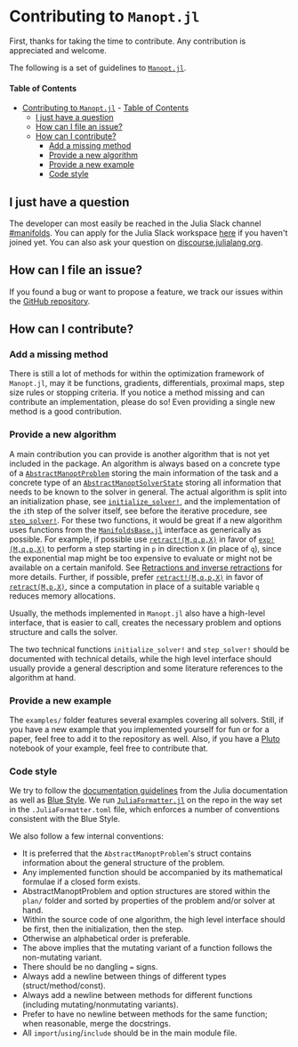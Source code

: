 # Contributing to `Manopt.jl`

First, thanks for taking the time to contribute.
Any contribution is appreciated and welcome.

The following is a set of guidelines to [`Manopt.jl`](https://juliamanifolds.github.io/Manopt.jl/).

#### Table of Contents

- [Contributing to `Manopt.jl`](#Contributing-to-manoptjl)
      - [Table of Contents](#Table-of-Contents)
  - [I just have a question](#I-just-have-a-question)
  - [How can I file an issue?](#How-can-I-file-an-issue)
  - [How can I contribute?](#How-can-I-contribute)
    - [Add a missing method](#Add-a-missing-method)
    - [Provide a new algorithm](#Provide-a-new-algorithm)
    - [Provide a new example](#Provide-a-new-example)
    - [Code style](#Code-style)

## I just have a question

The developer can most easily be reached in the Julia Slack channel [#manifolds](https://julialang.slack.com/archives/CP4QF0K5Z).
You can apply for the Julia Slack workspace [here](https://julialang.org/slack/) if you haven't joined yet.
You can also ask your question on [discourse.julialang.org](https://discourse.julialang.org).

## How can I file an issue?

If you found a bug or want to propose a feature, we track our issues within the [GitHub repository](https://github.com/JuliaManifolds/Manopt.jl/issues).

## How can I contribute?

### Add a missing method

There is still a lot of methods for within the optimization framework of  `Manopt.jl`, may it be functions, gradients, differentials, proximal maps, step size rules or stopping criteria.
If you notice a method missing and can contribute an implementation, please do so!
Even providing a single new method is a good contribution.

### Provide a new algorithm

A main contribution you can provide is another algorithm that is not yet included in the
package.
An algorithm is always based on a concrete type of a [`AbstractManoptProblem`](https://manoptjl.org/stable/plans/index.html#AbstractManoptProblems-1) storing the main information of the task and a concrete type of an [`AbstractManoptSolverState`](https://manoptjl.org/stable/plans/index.html#AbstractManoptSolverState-1from) storing all information that needs to be known to the solver in general. The actual algorithm is split into an initialization phase, see [`initialize_solver!`](https://manoptjl.org/stable/solvers/index.html#Manopt.initialize_solver!), and the implementation of the `i`th step of the solver itself, see  before the iterative procedure, see [`step_solver!`](https://manoptjl.org/stable/solvers/index.html#Manopt.step_solver!).
For these two functions, it would be great if a new algorithm uses functions from the [`ManifoldsBase.jl`](https://juliamanifolds.github.io/Manifolds.jl/latest/interface.html) interface as generically as possible. For example, if possible use [`retract!(M,q,p,X)`](https://juliamanifolds.github.io/Manifolds.jl/latest/interface.html#ManifoldsBase.retract!-Tuple{AbstractManifold,Any,Any,Any}) in favor of [`exp!(M,q,p,X)`](https://juliamanifolds.github.io/Manifolds.jl/latest/interface.html#ManifoldsBase.exp!-Tuple{AbstractManifold,Any,Any,Any}) to perform a step starting in `p` in direction `X` (in place of `q`), since the exponential map might be too expensive to evaluate or might not be available on a certain manifold. See [Retractions and inverse retractions](https://juliamanifolds.github.io/Manifolds.jl/latest/interface.html#Retractions-and-inverse-Retractions) for more details.
Further, if possible, prefer [`retract!(M,q,p,X)`](https://juliamanifolds.github.io/Manifolds.jl/latest/interface.html#ManifoldsBase.retract!-Tuple{AbstractManifold,Any,Any,Any}) in favor of [`retract(M,p,X)`](https://juliamanifolds.github.io/Manifolds.jl/latest/interface.html#ManifoldsBase.retract-Tuple{AbstractManifold,Any,Any}), since a computation in place of a suitable variable `q` reduces memory allocations.

Usually, the methods implemented in `Manopt.jl` also have a high-level interface, that is easier to call, creates the necessary problem and options structure and calls the solver.

The two technical functions `initialize_solver!` and `step_solver!` should be documented with technical details, while the high level interface should usually provide a general description and some literature references to the algorithm at hand.

### Provide a new example

The `examples/` folder features several examples covering all solvers. Still, if you have a new example that you implemented yourself for fun or for a paper, feel free to add it to the repository as well. Also, if you have a [Pluto](https://github.com/fonsp/Pluto.jl) notebook of your example, feel free to contribute that.

### Code style

We try to follow the [documentation guidelines](https://docs.julialang.org/en/v1/manual/documentation/) from the Julia documentation as well as [Blue Style](https://github.com/invenia/BlueStyle).
We run [`JuliaFormatter.jl`](https://github.com/domluna/JuliaFormatter.jl) on the repo in the way set in the `.JuliaFormatter.toml` file, which enforces a number of conventions consistent with the Blue Style.

We also follow a few internal conventions:

- It is preferred that the `AbstractManoptProblem`'s struct contains information about the general structure of the problem.
- Any implemented function should be accompanied by its mathematical formulae if a closed form exists.
- AbstractManoptProblem and option structures are stored within the `plan/` folder and sorted by properties of the problem and/or solver at hand.
- Within the source code of one algorithm, the high level interface should be first, then the initialization, then the step.
- Otherwise an alphabetical order is preferable.
- The above implies that the mutating variant of a function follows the non-mutating variant.
- There should be no dangling `=` signs.
- Always add a newline between things of different types (struct/method/const).
- Always add a newline between methods for different functions (including mutating/nonmutating variants).
- Prefer to have no newline between methods for the same function; when reasonable, merge the docstrings.
- All `import`/`using`/`include` should be in the main module file.
